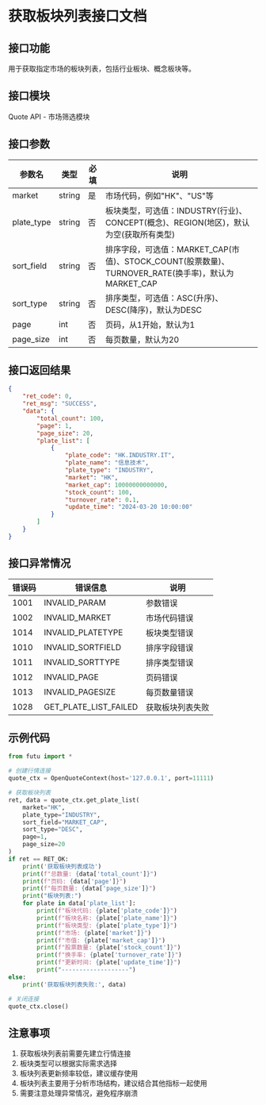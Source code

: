 # 获取板块列表接口文档

## 接口功能
用于获取指定市场的板块列表，包括行业板块、概念板块等。

## 接口模块
Quote API - 市场筛选模块

## 接口参数
| 参数名 | 类型 | 必填 | 说明 |
|--------|------|------|------|
| market | string | 是 | 市场代码，例如"HK"、"US"等 |
| plate_type | string | 否 | 板块类型，可选值：INDUSTRY(行业)、CONCEPT(概念)、REGION(地区)，默认为空(获取所有类型) |
| sort_field | string | 否 | 排序字段，可选值：MARKET_CAP(市值)、STOCK_COUNT(股票数量)、TURNOVER_RATE(换手率)，默认为MARKET_CAP |
| sort_type | string | 否 | 排序类型，可选值：ASC(升序)、DESC(降序)，默认为DESC |
| page | int | 否 | 页码，从1开始，默认为1 |
| page_size | int | 否 | 每页数量，默认为20 |

## 接口返回结果
```json
{
    "ret_code": 0,
    "ret_msg": "SUCCESS",
    "data": {
        "total_count": 100,
        "page": 1,
        "page_size": 20,
        "plate_list": [
            {
                "plate_code": "HK.INDUSTRY.IT",
                "plate_name": "信息技术",
                "plate_type": "INDUSTRY",
                "market": "HK",
                "market_cap": 10000000000000,
                "stock_count": 100,
                "turnover_rate": 0.1,
                "update_time": "2024-03-20 10:00:00"
            }
        ]
    }
}
```

## 接口异常情况
| 错误码 | 错误信息 | 说明 |
|--------|----------|------|
| 1001 | INVALID_PARAM | 参数错误 |
| 1002 | INVALID_MARKET | 市场代码错误 |
| 1014 | INVALID_PLATETYPE | 板块类型错误 |
| 1010 | INVALID_SORTFIELD | 排序字段错误 |
| 1011 | INVALID_SORTTYPE | 排序类型错误 |
| 1012 | INVALID_PAGE | 页码错误 |
| 1013 | INVALID_PAGESIZE | 每页数量错误 |
| 1028 | GET_PLATE_LIST_FAILED | 获取板块列表失败 |

## 示例代码
```python
from futu import *

# 创建行情连接
quote_ctx = OpenQuoteContext(host='127.0.0.1', port=11111)

# 获取板块列表
ret, data = quote_ctx.get_plate_list(
    market="HK",
    plate_type="INDUSTRY",
    sort_field="MARKET_CAP",
    sort_type="DESC",
    page=1,
    page_size=20
)
if ret == RET_OK:
    print('获取板块列表成功')
    print(f"总数量: {data['total_count']}")
    print(f"页码: {data['page']}")
    print(f"每页数量: {data['page_size']}")
    print("板块列表:")
    for plate in data['plate_list']:
        print(f"板块代码: {plate['plate_code']}")
        print(f"板块名称: {plate['plate_name']}")
        print(f"板块类型: {plate['plate_type']}")
        print(f"市场: {plate['market']}")
        print(f"市值: {plate['market_cap']}")
        print(f"股票数量: {plate['stock_count']}")
        print(f"换手率: {plate['turnover_rate']}")
        print(f"更新时间: {plate['update_time']}")
        print("-------------------")
else:
    print('获取板块列表失败:', data)

# 关闭连接
quote_ctx.close()
```

## 注意事项
1. 获取板块列表前需要先建立行情连接
2. 板块类型可以根据实际需求选择
3. 板块列表更新频率较低，建议缓存使用
4. 板块列表主要用于分析市场结构，建议结合其他指标一起使用
5. 需要注意处理异常情况，避免程序崩溃 